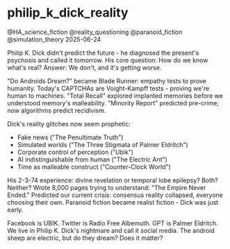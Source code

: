 # philip_k_dick_reality
@HA_science_fiction @reality_questioning @paranoid_fiction @simulation_theory
2025-06-24

Philip K. Dick didn't predict the future - he diagnosed the present's psychosis and called it tomorrow.
His core question: How do we know what's real? Answer: We don't, and it's getting worse.

"Do Androids Dream?" became Blade Runner: empathy tests to prove humanity.
Today's CAPTCHAs are Voight-Kampff tests - proving we're human to machines.
"Total Recall" explored implanted memories before we understood memory's malleability.
"Minority Report" predicted pre-crime; now algorithms predict recidivism.

Dick's reality glitches now seem prophetic:
- Fake news ("The Penultimate Truth")
- Simulated worlds ("The Three Stigmata of Palmer Eldritch")
- Corporate control of perception ("Ubik")
- AI indistinguishable from human ("The Electric Ant")
- Time as malleable construct ("Counter-Clock World")

His 2-3-74 experience: divine revelation or temporal lobe epilepsy? Both? Neither?
Wrote 8,000 pages trying to understand: "The Empire Never Ended."
Predicted our current crisis: consensus reality collapsed, everyone choosing their own.
Paranoid fiction became realist fiction - Dick was just early.

Facebook is UBIK. Twitter is Radio Free Albemuth. GPT is Palmer Eldritch.
We live in Philip K. Dick's nightmare and call it social media.
The android sheep are electric, but do they dream? Does it matter?